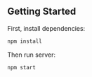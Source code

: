 ## Getting Started

First, install dependencies:

```bash
npm install
```

Then run server:

```bash
npm start
```